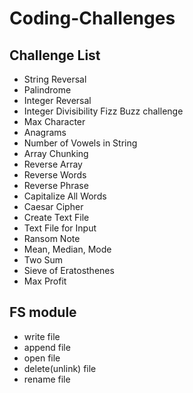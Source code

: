 # Coding-Challenges

## Challenge List

- String Reversal
- Palindrome
- Integer Reversal
- Integer Divisibility Fizz Buzz challenge
- Max Character
- Anagrams
- Number of Vowels in String
- Array Chunking
- Reverse Array
- Reverse Words
- Reverse Phrase
- Capitalize All Words
- Caesar Cipher
- Create Text File
- Text File for Input
- Ransom Note
- Mean, Median, Mode
- Two Sum
- Sieve of Eratosthenes
- Max Profit


## FS module

- write file
- append file
- open file
- delete(unlink) file
- rename file